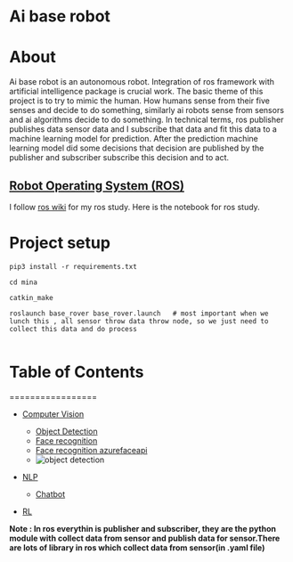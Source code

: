 Ai base robot
==============================

# About 

Ai base robot is an autonomous robot.  Integration of ros framework with artificial intelligence package is crucial work. The basic theme of this project is to try to mimic the human. How humans sense from their five senses and decide to do something, similarly ai robots sense from sensors and ai algorithms decide to do something.
In technical terms, ros publisher publishes data sensor data and I subscribe that data and fit this data to a machine learning model for prediction.
After the prediction machine learning model did some decisions that decision are published by the publisher and subscriber subscribe this decision and to act.

## [Robot Operating System (ROS)](http://wiki.ros.org/Documentation)

I follow [ros wiki](http://wiki.ros.org/ROS/Tutorials) for my ros study.
Here is the notebook for ros study.


# Project setup
``` 
pip3 install -r requirements.txt

cd mina

catkin_make

roslaunch base_rover base_rover.launch   # most important when we lunch this , all sensor throw data throw node, so we just need to collect this data and do process


```

# Table of Contents
=================

  * [Computer Vision](https://github.com/MadanBaduwal/robot/tree/main/mina/src/ai/cv)
    * [Object Detection](https://github.com/MadanBaduwal/robot/tree/main/mina/src/ai/cv/nodes/object_detection)
    * [Face recognition](https://github.com/MadanBaduwal/robot/tree/main/mina/src/ai/cv/nodes/face-recognition)
    * [Face recognition azurefaceapi](https://github.com/MadanBaduwal/robot/tree/main/mina/src/ai/cv/nodes/face_recognition)
    * ![object detection](https://github.com/MadanBaduwal/ros_robot/blob/main/mina%20object%20detection.gif)

  * [NLP](https://github.com/MadanBaduwal/robot/tree/main/mina/src/ai/nlp)
    * [Chatbot](https://github.com/MadanBaduwal/robot/tree/main/mina/src/ai/nlp/chatbot)
  * [RL](https://github.com/MadanBaduwal/robot/tree/main/mina/src/ai/rl) 

**Note : In ros everythin is publisher and subscriber, they are the python module with collect data from sensor and publish data for sensor.There are lots of library in ros which collect data from sensor(in .yaml file)**
